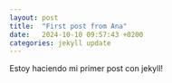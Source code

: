 ```yaml
---
layout: post
title:  "First post from Ana"
date:   2024-10-10 09:57:43 +0200
categories: jekyll update
---
```


Estoy haciendo mi primer post con jekyll!